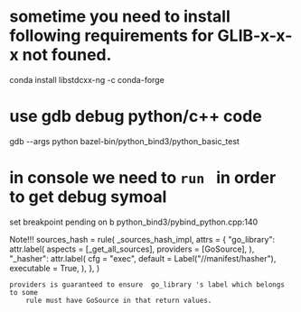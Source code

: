 
# sometime you need to install following requirements for GLIB-x-x-x not founed.
conda install  libstdcxx-ng -c conda-forge


# use gdb debug python/c++ code 

gdb --args  python bazel-bin/python_bind3/python_basic_test

# in console we need to ` run  ` in order to get debug symoal
set breakpoint pending on
b python_bind3/pybind_python.cpp:140




Note!!!
        sources_hash = rule(
            _sources_hash_impl,
                attrs = {
                    "go_library": attr.label(
                    aspects = [_get_all_sources],
                    providers = [GoSource],
                ),
                "_hasher": attr.label(
                    cfg = "exec",
                    default = Label("//manifest/hasher"),
                    executable = True,
                ),
        },
        )

    providers is guaranteed to ensure  go_library 's label which belongs to some 
        rule must have GoSource in that return values.

